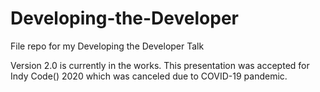 # Developing-the-Developer
File repo for my Developing the Developer Talk

Version 2.0 is currently in the works. This presentation was accepted for Indy Code() 2020 which was canceled due to COVID-19 pandemic.
